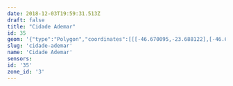```yaml
---
date: 2018-12-03T19:59:31.513Z
draft: false
title: "Cidade Ademar"
id: 35
geom: '{"type":"Polygon","coordinates":[[[-46.670095,-23.688122],[-46.668824,-23.688735],[-46.668473,-23.688696],[-46.668155,-23.688746],[-46.667822,-23.688606],[-46.66746,-23.688616],[-46.666574,-23.688769],[-46.665839,-23.689176],[-46.665521,-23.689151],[-46.664872,-23.688968],[-46.66447,-23.688937],[-46.663579,-23.689124],[-46.662997,-23.688925],[-46.662814,-23.688922],[-46.662411,-23.689078],[-46.662164,-23.68928],[-46.661673,-23.689529],[-46.661148,-23.689725],[-46.653064,-23.685109],[-46.653159,-23.68539],[-46.653139,-23.685775],[-46.652485,-23.686656],[-46.652232,-23.687185],[-46.651876,-23.687563],[-46.650066,-23.688758],[-46.649483,-23.690757],[-46.64929,-23.690774],[-46.648575,-23.690593],[-46.646361,-23.690974],[-46.646276,-23.691103],[-46.646136,-23.691671],[-46.645485,-23.692573],[-46.644992,-23.692474],[-46.644621,-23.692259],[-46.644208,-23.693065],[-46.644146,-23.693351],[-46.643922,-23.693706],[-46.643899,-23.694656],[-46.643685,-23.694674],[-46.643499,-23.694407],[-46.642929,-23.694238],[-46.642835,-23.694121],[-46.642127,-23.693766],[-46.641744,-23.693692],[-46.640442,-23.693652],[-46.639872,-23.693482],[-46.639269,-23.693471],[-46.638781,-23.693244],[-46.637647,-23.692855],[-46.636447,-23.692574],[-46.636465,-23.692003],[-46.636289,-23.69127],[-46.635971,-23.69094],[-46.635108,-23.690505],[-46.635056,-23.690307],[-46.634654,-23.689688],[-46.63476,-23.689443],[-46.635006,-23.689305],[-46.634786,-23.688547],[-46.634669,-23.688441],[-46.633832,-23.688084],[-46.633612,-23.687756],[-46.633475,-23.687062],[-46.633538,-23.686565],[-46.633032,-23.684382],[-46.633716,-23.683962],[-46.631817,-23.680194],[-46.630406,-23.678759],[-46.63089,-23.678357],[-46.630131,-23.677576],[-46.629509,-23.677055],[-46.629064,-23.676841],[-46.62812,-23.676587],[-46.629075,-23.676064],[-46.630111,-23.675412],[-46.630391,-23.675162],[-46.630597,-23.674766],[-46.631108,-23.673219],[-46.631569,-23.673704],[-46.631744,-23.673713],[-46.632194,-23.673599],[-46.632611,-23.673742],[-46.632694,-23.673902],[-46.632584,-23.674248],[-46.632689,-23.674439],[-46.633363,-23.674955],[-46.633731,-23.675161],[-46.634724,-23.674524],[-46.635421,-23.673533],[-46.636599,-23.672885],[-46.637985,-23.672331],[-46.641391,-23.671413],[-46.642339,-23.671776],[-46.642575,-23.671769],[-46.642827,-23.671627],[-46.643394,-23.670953],[-46.644255,-23.671589],[-46.645119,-23.670118],[-46.645698,-23.669257],[-46.648226,-23.667696],[-46.648672,-23.667484],[-46.648929,-23.667464],[-46.649143,-23.667559],[-46.649435,-23.667877],[-46.650194,-23.66754],[-46.650752,-23.667595],[-46.651247,-23.667495],[-46.651698,-23.667096],[-46.652024,-23.666712],[-46.653389,-23.666106],[-46.654671,-23.664945],[-46.656097,-23.664297],[-46.658277,-23.663177],[-46.659319,-23.663072],[-46.659395,-23.66397],[-46.659608,-23.664389],[-46.659796,-23.664331],[-46.660338,-23.663991],[-46.661132,-23.663229],[-46.662836,-23.660969],[-46.663053,-23.660281],[-46.663052,-23.659549],[-46.663139,-23.659186],[-46.663453,-23.65851],[-46.666332,-23.655501],[-46.667196,-23.65443],[-46.668228,-23.653666],[-46.668761,-23.653023],[-46.66893,-23.652694],[-46.669241,-23.651751],[-46.669391,-23.650683],[-46.669487,-23.650527],[-46.669557,-23.650544],[-46.669673,-23.650445],[-46.670011,-23.649373],[-46.669969,-23.649139],[-46.670164,-23.648453],[-46.670409,-23.64798],[-46.670648,-23.647168],[-46.671884,-23.644922],[-46.671892,-23.64479],[-46.672505,-23.644127],[-46.676062,-23.64871],[-46.676242,-23.648805],[-46.677189,-23.649899],[-46.679328,-23.652505],[-46.679921,-23.652988],[-46.68002,-23.653438],[-46.680007,-23.65397],[-46.679456,-23.661404],[-46.678265,-23.665293],[-46.675,-23.667119],[-46.674344,-23.667304],[-46.673905,-23.66754],[-46.673629,-23.667789],[-46.673463,-23.668365],[-46.673173,-23.668598],[-46.67197,-23.669215],[-46.670365,-23.669645],[-46.669864,-23.670243],[-46.669228,-23.670821],[-46.668231,-23.671504],[-46.668515,-23.67177],[-46.668859,-23.671962],[-46.670205,-23.672215],[-46.670319,-23.672312],[-46.670396,-23.6725],[-46.670325,-23.67273],[-46.669728,-23.673525],[-46.669676,-23.673843],[-46.670589,-23.677452],[-46.670687,-23.679301],[-46.670558,-23.680241],[-46.670382,-23.68033],[-46.670389,-23.680412],[-46.669826,-23.680641],[-46.66975,-23.680725],[-46.669806,-23.681569],[-46.66994,-23.682101],[-46.670192,-23.682698],[-46.670242,-23.683019],[-46.670004,-23.684044],[-46.669968,-23.684458],[-46.67044,-23.685683],[-46.670484,-23.687237],[-46.670539,-23.687372],[-46.669823,-23.687386],[-46.670095,-23.688122]]]}'
slug: 'cidade-ademar'
name: 'Cidade Ademar'
sensors:
id: '35'
zone_id: '3'
---
```

		